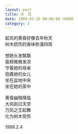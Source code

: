 ```yaml
---
layout: post
title: 大　风
date: 1989-03-26 00:00:00 +0800
category: 3
---
```


起风的黄昏好像去年秋天<br>
树木损伤的香味弥漫四周<br>
<br>
想她头发飘飘<br>
面颊微微发凉<br>
守着她的母亲<br>
抱着她的女儿<br>
坐在盆地中央<br>
坐在她的家中<br>
<br>
黄昏幽暗降临<br>
大风刮过天空<br>
万风之王起舞<br>
化为树木受伤<br>
<br>
1988.2.4